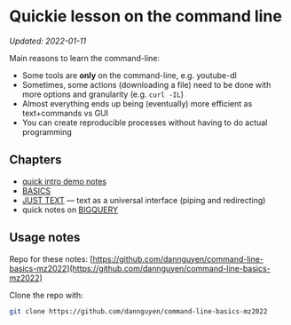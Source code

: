 # Quickie lesson on the command line

*Updated: 2022-01-11*

Main reasons to learn the command-line:

- Some tools are **only** on the command-line, e.g. youtube-dl
- Sometimes, some actions (downloading a file) need to be done with more options and granularity (e.g. `curl -IL`)
- Almost everything ends up being (eventually) more efficient as text+commands vs GUI
- You can create reproducible processes without having to do actual programming


## Chapters

- [quick intro demo notes](quick-demo.md)
- [BASICS](./BASICS.md)
- [JUST TEXT](./JUSTTEXT.md) — text as a universal interface (piping and redirecting)
- quick notes on [BIGQUERY](BIGQUERY.md)



## Usage notes

Repo for these notes: [https://github.com/dannguyen/command-line-basics-mz2022](https://github.com/dannguyen/command-line-basics-mz2022)

Clone the repo with:

```sh
git clone https://github.com/dannguyen/command-line-basics-mz2022
```

